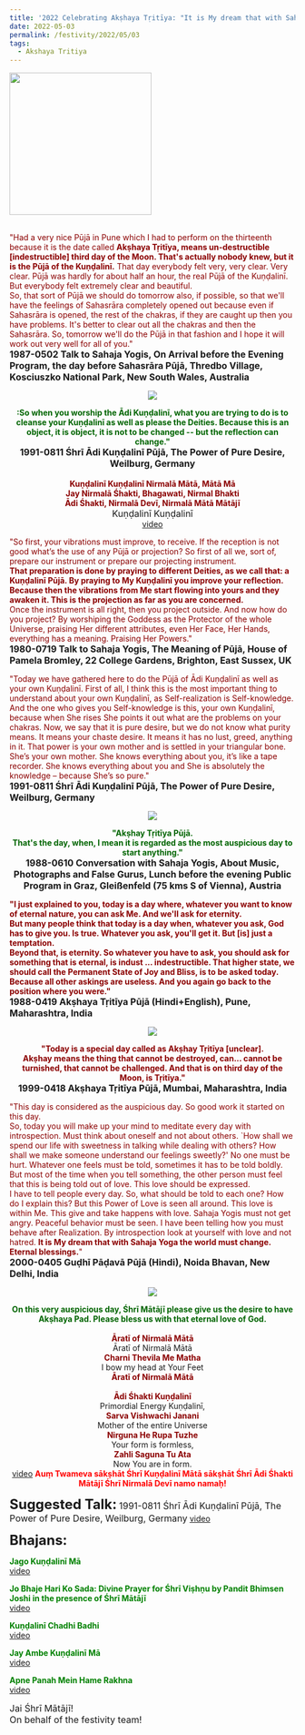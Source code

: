 ```yaml
---
title: '2022 Celebrating Akṣhaya Tṛitīya: "It is My dream that with Sahaja Yoga the world must change." '
date: 2022-05-03
permalink: /festivity/2022/05/03
tags:
  - Akshaya Tritiya
---
```


<div style="text-align: left"><img src="/images/image1.png" width="250" /></div><br>

<p>
<font color="DarkRed">"Had a very nice Pūjā in Pune which I had to perform on the thirteenth because it is the date called <b>Akṣhaya Tṛitīya, means un-destructible [indestructible] third day of the Moon. That's actually nobody knew, but it is the Pūjā of the Kuṇḍalinī.</b> That day everybody felt very, very clear. Very clear. Pūjā was hardly for about half an hour, the real Pūjā of the Kuṇḍalinī. But everybody felt extremely clear and beautiful.<br>
So, that sort of Pūjā we should do tomorrow also, if possible, so that we'll have the feelings of Sahasrāra completely opened out because even if Sahasrāra is opened, the rest of the chakras, if they are caught up then you have problems. It's better to clear out all the chakras and then the Sahasrāra. So, tomorrow we'll do the Pūjā in that fashion and I hope it will work out very well for all of you."</font><br>
<font size="+0"><b>1987-0502 Talk to Sahaja Yogis, On Arrival before the Evening Program, the day before Sahasrāra Pūjā, Thredbo Village, Kosciuszko National Park, New South Wales, Australia</b></font>
</p>

<div style="text-align: center"><img src="/images/image961.png" /></div>

<p style="text-align:center;">
<font color="DarkGreen"><b>:So when you worship the Ādi Kuṇḍalinī, what you are trying to do is to cleanse your Kuṇḍalinī as well as please the Deities. Because this is an object, it is object, it is not to be changed -- but the reflection can change."</b></font><br>
<font size="+0"><b>1991-0811 Śhrī Ādi Kuṇḍalinī Pūjā, The Power of Pure Desire, Weilburg, Germany</b></font><br>
<br>
<font color="DarkRed"><b>Kuṇḍalinī Kuṇḍalinī Nirmalā Mātā, Mātā Mā<br>
Jay Nirmalā Śhakti, Bhagawati, Nirmal Bhakti<br>
Ādi Śhakti, Nirmalā Devī, Nirmalā Mātā Mātājī</b></font><br>
<font size="+0">Kuṇḍalinī Kuṇḍalinī</font><br>
<a href="https://seven-teams.github.io/Videos_Links.html">video</a>
</p>

<p>
<font color="DarkRed">"So first, your vibrations must improve, to receive. If the reception is not good what’s the use of any Pūjā or projection? So first of all we, sort of, prepare our instrument or prepare our projecting instrument.<br>
<b>That preparation is done by praying to different Deities, as we call that: a Kuṇḍalinī Pūjā. By praying to My Kuṇḍalinī you improve your reflection. Because then the vibrations from Me start flowing into yours and they awaken it. This is the projection as far as you are concerned.</b><br>
Once the instrument is all right, then you project outside. And now how do you project? By worshiping the Goddess as the Protector of the whole Universe, praising Her different attributes, even Her Face, Her Hands, everything has a meaning. Praising Her Powers."</font><br>
<font size="+0"><b>1980-0719 Talk to Sahaja Yogis, The Meaning of Pūjā, House of Pamela Bromley, 22 College Gardens, Brighton, East Sussex, UK</b></font>
</p>

<p>
<font color="DarkRed">"Today we have gathered here to do the Pūjā of Ādi Kuṇḍalinī as well as your own Kuṇḍalinī.
First of all, I think this is the most important thing to understand about your own Kuṇḍalinī, as Self-realization is Self-knowledge. And the one who gives you Self-knowledge is this, your own Kuṇḍalinī, because when She rises She points it out what are the problems on your chakras.<be>
Now, we say that it is pure desire, but we do not know what purity means. It means your chaste desire. It means it has no lust, greed, anything in it. That power is your own mother and is settled in your triangular bone. She’s your own mother. She knows everything about you, it’s like a tape recorder. She knows everything about you and She is absolutely the knowledge – because She’s so pure."</font><br>
<font size="+0"><b>1991-0811 Śhrī Ādi Kuṇḍalinī Pūjā, The Power of Pure Desire, Weilburg, Germany</b></font>
</p>

<div style="text-align: center"><img src="/images/image962.png" /></div>

<p style="text-align:center;">
<font color="DarkGreen"><b>"Akṣhay Tṛitīya Pūjā.<br>
That's the day, when, I mean it is regarded as the most auspicious day to start anything."</b></font><br>
<font size="+0"><b>1988-0610 Conversation with Sahaja Yogis, About Music, Photographs and False Gurus, Lunch before the evening Public Program in Graz, Gleißenfeld (75 kms S of Vienna), Austria</b></font>
</p>

<p>
<font color="DarkRed"><b>"I just explained to you, today is a day where, whatever you want to know of eternal nature, you can ask Me. And we'll ask for eternity.<br>
But many people think that today is a day when, whatever you ask, God has to give you. Is true. Whatever you ask, you'll get it. But [is] just a temptation.<br>
Beyond that, is eternity. So whatever you have to ask, you should ask for something that is eternal, is indust ... indestructible. That higher state, we should call the Permanent State of Joy and Bliss, is to be asked today. Because all other askings are useless. And you again go back to the position where you were."</b></font><br>
<font size="+0"><b>1988-0419 Akṣhaya Tṛitīya Pūjā (Hindi+English), Pune, Maharashtra, India</b></font>
</p>

<div style="text-align: center"><img src="/images/image963.png" /></div>

<p style="text-align:center;">
<font color="DarkRed"><b>"Today is a special day called as Akṣhay Tṛitīya [unclear].<br>
Akṣhay means the thing that cannot be destroyed, can... cannot be turnished, that cannot be challenged. And that is on third day of the Moon, is Tṛitīya."</b></font><br>
<font size="+0"><b>1999-0418 Akṣhaya Tṛitīya Pūjā, Mumbai, Maharashtra, India</b></font>
</p>

<p>
<font color="DarkRed">"This day is considered as the auspicious day. So good work it started on this day.<br>
So, today you will make up your mind to meditate every day with introspection. Must think about oneself and not about others. `How shall we spend our life with sweetness in talking while dealing with others? How shall we make someone understand our feelings sweetly?' No one must be hurt. Whatever one feels must be told, sometimes it has to be told boldly. But most of the time when you tell something, the other person must feel that this is being told out of love. This love should be expressed.<br>
I have to tell people every day. So, what should be told to each one? How do I explain this? But this Power of Love is seen all around. This love is within Me. This give and take happens with love. Sahaja Yogis must not get angry. Peaceful behavior must be seen. I have been telling how you must behave after Realization. By introspection look at yourself with love and not hatred. <b>It is My dream that with Sahaja Yoga the world must change.<br>
Eternal blessings.</b>"</font><br>
<font size="+0"><b>2000-0405 Guḍhī Pāḍavā Pūjā (Hindi), Noida Bhavan, New Delhi, India</b></font>
</p>

<div style="text-align: center"><img src="/images/image964.png" /></div>

<p style=" text-align:center;">
<font color="DarkGreen"><b>On this very auspicious day, Śhrī Mātājī please give us the desire to have Akṣhaya Pad.
Please bless us with that eternal love of God.</b></font><br>
<br>
<font color="DarkRed"><b>Āratī of Nirmalā Mātā</b></font><br>
Āratī of Nirmalā Mātā<br>
<font color="DarkRed"><b>Charni Thevila Me Matha </b></font><br>
I bow my head at Your Feet<br>
<font color="DarkRed"><b>Āratī of Nirmalā Mātā</b></font><br>
<br>
<font color="DarkRed"><b>Ādi Śhakti Kuṇḍalinī</b></font><br>
Primordial Energy Kuṇḍalinī,<br>
<font color="DarkRed"><b>Sarva Vishwachi Janani</b></font><br>
Mother of the entire Universe<br>
<font color="DarkRed"><b>Nirguna He Rupa Tuzhe</b></font><br>
Your form is formless,<br>
<font color="DarkRed"><b>Zahli Saguna Tu Ata</b></font><br>
Now You are in form.<br>
<a href="https://youtu.be/2btBuq4VYL4">video</a><br"
<br>
<font color="Red"><b>Auṃ Twameva sākṣhāt Śhrī Kuṇḍalinī Mātā sākṣhāt Śhrī Ādi Śhakti Mātājī Śhrī Nirmalā Devī namo namaḥ!</b></font>
</p>

<font size="+2"><b>Suggested Talk:</b></font> 
<font size="+0">1991-0811 Śhrī Ādi Kuṇḍalinī Pūjā, The Power of Pure Desire, Weilburg, Germany<b></b></font>
<a href="https://vimeo.com/72858499"> video</a><br>

<font size="+2"><b>Bhajans:</b></font>

<p>
<font color="green"><b>Jago Kuṇḍalinī Mā</b></font><br>
<a href="https://youtu.be/QIWysa18CGY?list=RDv7T1xpKkYFU">video</a>
</p>

<p>
<font color="green"><b>Jo Bhaje Hari Ko Sada: Divine Prayer for Śhrī Viṣhṇu by Pandit Bhimsen Joshi in the presence of Śhrī Mātājī</b></font><br>
<a href="https://youtu.be/NFwpRXCx5VQ">video</a>
</p>
 
<p>
<font color="green"><b>Kuṇḍalinī Chadhi Badhi</b></font><br>
<a href="https://youtu.be/KOKeT0HOmXU?list=RDKOKeT0HOmXU">video</a> 
</p>

<p>
<font color="green"><b>Jay Ambe Kuṇḍalinī Mā</b></font><br>
<a href="https://seven-teams.github.io/Videos_Links.html">video</a>
</p>

<p>
<font color="green"><b>Apne Panah Mein Hame Rakhna</b></font><br>
<a href="https://seven-teams.github.io/Videos_Links.html">video</a>
</p>

<p>
<font size="+0">Jai Śhrī Mātājī!<br>
On behalf of the festivity team!</font>
</p>